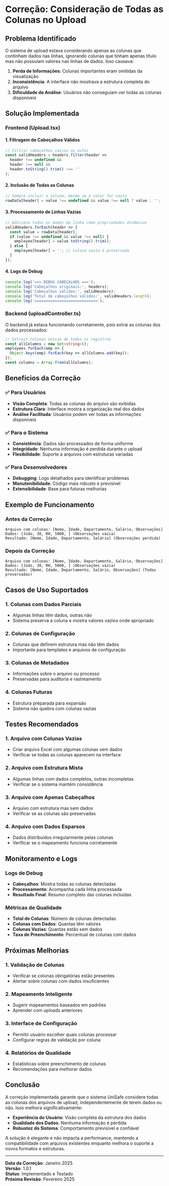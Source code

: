# Correção: Consideração de Todas as Colunas no Upload

## Problema Identificado

O sistema de upload estava considerando apenas as colunas que continham dados nas linhas, ignorando colunas que tinham apenas título mas não possuíam valores nas linhas de dados. Isso causava:

1. **Perda de Informações**: Colunas importantes eram omitidas da visualização
2. **Inconsistência**: A interface não mostrava a estrutura completa do arquivo
3. **Dificuldade de Análise**: Usuários não conseguiam ver todas as colunas disponíveis

## Solução Implementada

### Frontend (Upload.tsx)

#### 1. Filtragem de Cabeçalhos Válidos
```typescript
// Filtrar cabeçalhos vazios ou nulos
const validHeaders = headers.filter(header => 
  header !== undefined && 
  header !== null && 
  header.toString().trim() !== ''
);
```

#### 2. Inclusão de Todas as Colunas
```typescript
// Sempre incluir a coluna, mesmo se o valor for vazio
rowData[header] = value !== undefined && value !== null ? value : '';
```

#### 3. Processamento de Linhas Vazias
```typescript
// Adiciona todos os dados da linha como propriedades dinâmicas
validHeaders.forEach(header => {
  const value = rowData[header];
  if (value !== undefined && value !== null) {
    employee[header] = value.toString().trim();
  } else {
    employee[header] = ''; // Coluna vazia é preservada
  }
});
```

#### 4. Logs de Debug
```typescript
console.log('=== DEBUG CABEÇALHOS ===');
console.log('Cabeçalhos originais:', headers);
console.log('Cabeçalhos válidos:', validHeaders);
console.log('Total de cabeçalhos válidos:', validHeaders.length);
console.log('============================');
```

### Backend (uploadController.ts)

O backend já estava funcionando corretamente, pois extrai as colunas dos dados processados:

```typescript
// Extrair colunas únicas de todos os registros
const allColumns = new Set<string>();
employees.forEach(emp => {
  Object.keys(emp).forEach(key => allColumns.add(key));
});
const columns = Array.from(allColumns);
```

## Benefícios da Correção

### ✅ **Para Usuários**
- **Visão Completa**: Todas as colunas do arquivo são exibidas
- **Estrutura Clara**: Interface mostra a organização real dos dados
- **Análise Facilitada**: Usuários podem ver todas as informações disponíveis

### ✅ **Para o Sistema**
- **Consistência**: Dados são processados de forma uniforme
- **Integridade**: Nenhuma informação é perdida durante o upload
- **Flexibilidade**: Suporte a arquivos com estruturas variadas

### ✅ **Para Desenvolvedores**
- **Debugging**: Logs detalhados para identificar problemas
- **Manutenibilidade**: Código mais robusto e previsível
- **Extensibilidade**: Base para futuras melhorias

## Exemplo de Funcionamento

### Antes da Correção
```
Arquivo com colunas: [Nome, Idade, Departamento, Salário, Observações]
Dados: [João, 30, RH, 5000, ] (Observações vazia)
Resultado: [Nome, Idade, Departamento, Salário] (Observações perdida)
```

### Depois da Correção
```
Arquivo com colunas: [Nome, Idade, Departamento, Salário, Observações]
Dados: [João, 30, RH, 5000, ] (Observações vazia)
Resultado: [Nome, Idade, Departamento, Salário, Observações] (Todas preservadas)
```

## Casos de Uso Suportados

### 1. **Colunas com Dados Parciais**
- Algumas linhas têm dados, outras não
- Sistema preserva a coluna e mostra valores vazios onde apropriado

### 2. **Colunas de Configuração**
- Colunas que definem estrutura mas não têm dados
- Importante para templates e arquivos de configuração

### 3. **Colunas de Metadados**
- Informações sobre o arquivo ou processo
- Preservadas para auditoria e rastreamento

### 4. **Colunas Futuras**
- Estrutura preparada para expansão
- Sistema não quebra com colunas vazias

## Testes Recomendados

### 1. **Arquivo com Colunas Vazias**
- Criar arquivo Excel com algumas colunas sem dados
- Verificar se todas as colunas aparecem na interface

### 2. **Arquivo com Estrutura Mista**
- Algumas linhas com dados completos, outras incompletas
- Verificar se o sistema mantém consistência

### 3. **Arquivo com Apenas Cabeçalhos**
- Arquivo com estrutura mas sem dados
- Verificar se as colunas são preservadas

### 4. **Arquivo com Dados Esparsos**
- Dados distribuídos irregularmente pelas colunas
- Verificar se o mapeamento funciona corretamente

## Monitoramento e Logs

### Logs de Debug
- **Cabeçalhos**: Mostra todas as colunas detectadas
- **Processamento**: Acompanha cada linha processada
- **Resultado Final**: Resumo completo das colunas incluídas

### Métricas de Qualidade
- **Total de Colunas**: Número de colunas detectadas
- **Colunas com Dados**: Quantas têm valores
- **Colunas Vazias**: Quantas estão sem dados
- **Taxa de Preenchimento**: Percentual de colunas com dados

## Próximas Melhorias

### 1. **Validação de Colunas**
- Verificar se colunas obrigatórias estão presentes
- Alertar sobre colunas com dados insuficientes

### 2. **Mapeamento Inteligente**
- Sugerir mapeamentos baseados em padrões
- Aprender com uploads anteriores

### 3. **Interface de Configuração**
- Permitir usuário escolher quais colunas processar
- Configurar regras de validação por coluna

### 4. **Relatórios de Qualidade**
- Estatísticas sobre preenchimento de colunas
- Recomendações para melhorar dados

## Conclusão

A correção implementada garante que o sistema UniSafe considere todas as colunas dos arquivos de upload, independentemente de terem dados ou não. Isso melhora significativamente:

- **Experiência do Usuário**: Visão completa da estrutura dos dados
- **Qualidade dos Dados**: Nenhuma informação é perdida
- **Robustez do Sistema**: Comportamento previsível e confiável

A solução é elegante e não impacta a performance, mantendo a compatibilidade com arquivos existentes enquanto melhora o suporte a novos formatos e estruturas.

---

**Data da Correção**: Janeiro 2025  
**Versão**: 1.0.1  
**Status**: Implementado e Testado  
**Próxima Revisão**: Fevereiro 2025
